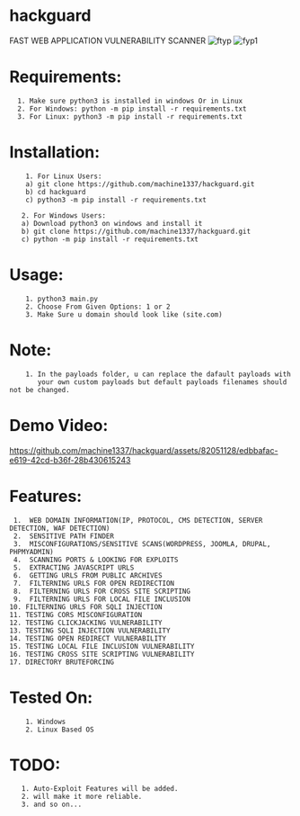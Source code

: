 # hackguard
FAST WEB APPLICATION VULNERABILITY SCANNER
![ftyp](https://github.com/machine1337/hackguard/assets/82051128/0053add9-1d9f-4e05-b24d-675d3de862e7)
![fyp1](https://github.com/machine1337/hackguard/assets/82051128/a48ae751-b661-4140-bc25-c42d6abf1b4c)

# Requirements:
      1. Make sure python3 is installed in windows Or in Linux
      2. For Windows: python -m pip install -r requirements.txt
      3. For Linux: python3 -m pip install -r requirements.txt

# Installation:
        1. For Linux Users:
        a) git clone https://github.com/machine1337/hackguard.git
        b) cd hackguard
        c) python3 -m pip install -r requirements.txt
        
       2. For Windows Users:
       a) Download python3 on windows and install it
       b) git clone https://github.com/machine1337/hackguard.git
       c) python -m pip install -r requirements.txt
       

# Usage: 
        1. python3 main.py
        2. Choose From Given Options: 1 or 2
        3. Make Sure u domain should look like (site.com)
        
# Note:
        1. In the payloads folder, u can replace the dafault payloads with
           your own custom payloads but default payloads filenames should not be changed.

# Demo Video:
        
https://github.com/machine1337/hackguard/assets/82051128/edbbafac-e619-42cd-b36f-28b430615243


# Features:

     1.  WEB DOMAIN INFORMATION(IP, PROTOCOL, CMS DETECTION, SERVER DETECTION, WAF DETECTION)
     2.  SENSITIVE PATH FINDER
     3.  MISCONFIGURATIONS/SENSITIVE SCANS(WORDPRESS, JOOMLA, DRUPAL, PHPMYADMIN)
     4.  SCANNING PORTS & LOOKING FOR EXPLOITS
     5.  EXTRACTING JAVASCRIPT URLS
     6.  GETTING URLS FROM PUBLIC ARCHIVES
     7.  FILTERNING URLS FOR OPEN REDIRECTION
     8.  FILTERNING URLS FOR CROSS SITE SCRIPTING
     9.  FILTERNING URLS FOR LOCAL FILE INCLUSION
    10. FILTERNING URLS FOR SQLI INJECTION
    11. TESTING CORS MISCONFIGURATION
    12. TESTING CLICKJACKING VULNERABILITY
    13. TESTING SQLI INJECTION VULNERABILITY
    14. TESTING OPEN REDIRECT VULNERABILITY
    15. TESTING LOCAL FILE INCLUSION VULNERABILITY
    16. TESTING CROSS SITE SCRIPTING VULNERABILITY
    17. DIRECTORY BRUTEFORCING

# Tested On: 
        1. Windows
        2. Linux Based OS

# TODO:
       1. Auto-Exploit Features will be added.
       2. will make it more reliable.
       3. and so on...
